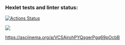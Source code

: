 ### Hexlet tests and linter status:
[![Actions Status](https://github.com/RonnZhuk/python-project-49/workflows/hexlet-check/badge.svg)](https://github.com/RonnZhuk/python-project-49/actions)

<a href="https://codeclimate.com/github/RonnZhuk/python-project-49/test_coverage"><img src="https://api.codeclimate.com/v1/badges/952e3de76b2a6ea1b063/test_coverage" /></a>

https://asciinema.org/a/VCSAjrohPYQsgerPgq69pOcbB
